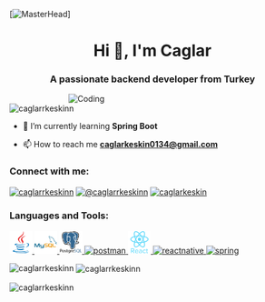 [![MasterHead](https://camo.githubusercontent.com/894a2dac1a756a1654c17420287f0f68843bf950134beca3488e3536f23a6bc0/68747470733a2f2f6d69726f2e6d656469756d2e636f6d2f6d61782f313430302f312a6c684f617833635a4154475a774568473075545952412e676966)]
<h1 align="center">Hi 👋, I'm Caglar</h1>
<h3 align="center">A passionate backend developer from Turkey</h3>
<img align="right" alt="Coding" width="400" src="https://i.pinimg.com/originals/e4/26/70/e426702edf874b181aced1e2fa5c6cde.gif">

<p align="left"> <img src="https://komarev.com/ghpvc/?username=caglarrkeskinn&label=Profile%20views&color=0e75b6&style=flat" alt="caglarrkeskinn" /> </p>

- 🌱 I’m currently learning **Spring Boot**

- 📫 How to reach me **caglarkeskin0134@gmail.com**

<h3 align="left">Connect with me:</h3>
<p align="left">
<a href="https://linkedin.com/in/caglarrkeskinn" target="blank"><img align="center" src="https://raw.githubusercontent.com/rahuldkjain/github-profile-readme-generator/master/src/images/icons/Social/linked-in-alt.svg" alt="caglarrkeskinn" height="30" width="40" /></a>
<a href="https://medium.com/@caglarrkeskinn" target="blank"><img align="center" src="https://raw.githubusercontent.com/rahuldkjain/github-profile-readme-generator/master/src/images/icons/Social/medium.svg" alt="@caglarrkeskinn" height="30" width="40" /></a>
<a href="https://www.leetcode.com/caglarkeskin" target="blank"><img align="center" src="https://raw.githubusercontent.com/rahuldkjain/github-profile-readme-generator/master/src/images/icons/Social/leet-code.svg" alt="caglarkeskin" height="30" width="40" /></a>
</p>

<h3 align="left">Languages and Tools:</h3>
<p align="left"> <a href="https://www.java.com" target="_blank" rel="noreferrer"> <img src="https://raw.githubusercontent.com/devicons/devicon/master/icons/java/java-original.svg" alt="java" width="40" height="40"/> </a> <a href="https://www.mysql.com/" target="_blank" rel="noreferrer"> <img src="https://raw.githubusercontent.com/devicons/devicon/master/icons/mysql/mysql-original-wordmark.svg" alt="mysql" width="40" height="40"/> </a> <a href="https://www.postgresql.org" target="_blank" rel="noreferrer"> <img src="https://raw.githubusercontent.com/devicons/devicon/master/icons/postgresql/postgresql-original-wordmark.svg" alt="postgresql" width="40" height="40"/> </a> <a href="https://postman.com" target="_blank" rel="noreferrer"> <img src="https://www.vectorlogo.zone/logos/getpostman/getpostman-icon.svg" alt="postman" width="40" height="40"/> </a> <a href="https://reactjs.org/" target="_blank" rel="noreferrer"> <img src="https://raw.githubusercontent.com/devicons/devicon/master/icons/react/react-original-wordmark.svg" alt="react" width="40" height="40"/> </a> <a href="https://reactnative.dev/" target="_blank" rel="noreferrer"> <img src="https://reactnative.dev/img/header_logo.svg" alt="reactnative" width="40" height="40"/> </a> <a href="https://spring.io/" target="_blank" rel="noreferrer"> <img src="https://www.vectorlogo.zone/logos/springio/springio-icon.svg" alt="spring" width="40" height="40"/> </a> </p>

<p><img align="left" src="https://github-readme-stats.vercel.app/api/top-langs?username=caglarrkeskinn&show_icons=true&locale=en&layout=compact" alt="caglarrkeskinn" /></p>

<p>&nbsp;<img align="center" src="https://github-readme-stats.vercel.app/api?username=caglarrkeskinn&show_icons=true&locale=en" alt="caglarrkeskinn" /></p>

<p><img align="center" src="https://github-readme-streak-stats.herokuapp.com/?user=caglarrkeskinn&" alt="caglarrkeskinn" /></p>
